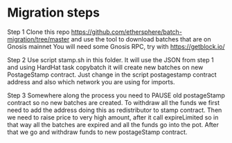 # Migration steps

Step 1
Clone this repo https://github.com/ethersphere/batch-migration/tree/master
and use the tool to download batches that are on Gnosis mainnet
You will need some Gnosis RPC, try with https://getblock.io/

Step 2
Use script stamp.sh in this folder. It will use the JSON from step 1 and using HardHat task copybatch
it will create new batches on new PostageStamp contract. Just change in the script postagestamp contract address
and also which network you are using for imports.

Step 3
Somewhere along the process you need to PAUSE old postageStamp contract so no new batches are created.
To withdraw all the funds we first need to add the address doing this as redistributor to stamp contract.
Then we need to raise price to very high amount, after it call expireLimited so in that way all the batches are expired
and all the funds go into the pot. After that we go and withdraw funds to new postageStamp contract.
